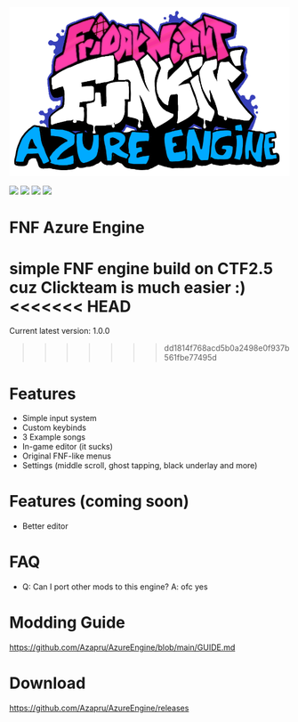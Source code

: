 ![logo](https://raw.githubusercontent.com/Azapru/AzureEngine/main/assets/logo.png "logo")
  
![](https://img.shields.io/github/stars/azapru/azureengine.svg) ![](https://img.shields.io/github/release/azapru/azureengine.md.svg) ![](https://img.shields.io/github/issues/azapru/azureengine.svg) ![](https://img.shields.io/github/repo-size/azapru/azureengine.svg)

# FNF Azure Engine
simple FNF engine build on CTF2.5
cuz Clickteam is much easier :) 
<<<<<<< HEAD
=======
Current latest version:  1.0.0
>>>>>>> dd1814f768acd5b0a2498e0f937b561fbe77495d

# Features
- Simple input system
- Custom keybinds
- 3 Example songs
- In-game editor (it sucks)
- Original FNF-like menus
- Settings (middle scroll, ghost tapping, black underlay and more)

# Features (coming soon)
- Better editor

# FAQ
- Q: Can I port other mods to this engine?
A: ofc yes
# Modding Guide
https://github.com/Azapru/AzureEngine/blob/main/GUIDE.md

# Download
https://github.com/Azapru/AzureEngine/releases
